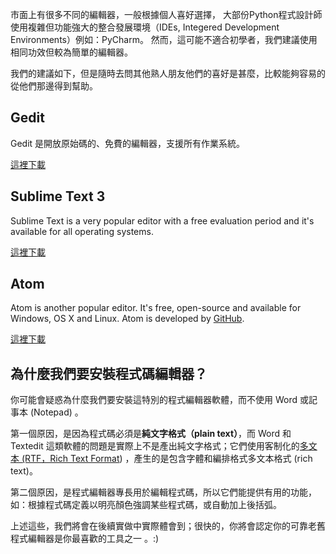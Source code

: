 市面上有很多不同的編輯器，一般根據個人喜好選擇， 大部份Python程式設計師使用複雜但功能強大的整合發展環境（IDEs, Integered Development Environments）例如：PyCharm。 然而，這可能不適合初學者，我們建議使用相同功效但較為簡單的編輯器。

我們的建議如下，但是隨時去問其他熟人朋友他們的喜好是甚麼，比較能夠容易的從他們那邊得到幫助。

## Gedit

Gedit 是開放原始碼的、免費的編輯器，支援所有作業系統。

[這裡下載](https://wiki.gnome.org/Apps/Gedit#Download)

## Sublime Text 3

Sublime Text is a very popular editor with a free evaluation period and it's available for all operating systems.

[這裡下載](https://www.sublimetext.com/3)

## Atom

Atom is another popular editor. It's free, open-source and available for Windows, OS X and Linux. Atom is developed by [GitHub](https://github.com/).

[這裡下載](https://atom.io/)

## 為什麼我們要安裝程式碼編輯器？

你可能會疑惑為什麼我們要安裝這特別的程式編輯器軟體，而不使用 Word 或記事本 (Notepad) 。

第一個原因，是因為程式碼必須是**純文字格式（plain text）**，而 Word 和 Textedit 這類軟體的問題是實際上不是產出純文字格式；它們使用客制化的[多文本 (RTF，Rich Text Format](https://en.wikipedia.org/wiki/Rich_Text_Format)) ，產生的是包含字體和編排格式多文本格式 (rich text)。

第二個原因，是程式編輯器專長用於編輯程式碼，所以它們能提供有用的功能，如：根據程式碼定義以明亮顏色強調某些程式碼，或自動加上後括弧。

上述這些，我們將會在後續實做中實際體會到；很快的，你將會認定你的可靠老舊程式編輯器是你最喜歡的工具之一 。:)